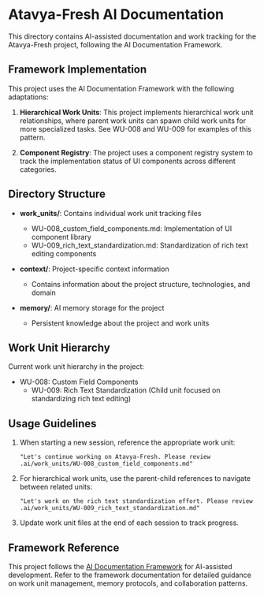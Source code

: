 # Atavya-Fresh AI Documentation

This directory contains AI-assisted documentation and work tracking for the Atavya-Fresh project, following the AI Documentation Framework.

## Framework Implementation

This project uses the AI Documentation Framework with the following adaptations:

1. **Hierarchical Work Units**: This project implements hierarchical work unit relationships, where parent work units can spawn child work units for more specialized tasks. See WU-008 and WU-009 for examples of this pattern.

2. **Component Registry**: The project uses a component registry system to track the implementation status of UI components across different categories.

## Directory Structure

- **work_units/**: Contains individual work unit tracking files
  - WU-008_custom_field_components.md: Implementation of UI component library
  - WU-009_rich_text_standardization.md: Standardization of rich text editing components

- **context/**: Project-specific context information
  - Contains information about the project structure, technologies, and domain

- **memory/**: AI memory storage for the project
  - Persistent knowledge about the project and work units

## Work Unit Hierarchy

Current work unit hierarchy in the project:

- WU-008: Custom Field Components
  - WU-009: Rich Text Standardization (Child unit focused on standardizing rich text editing)

## Usage Guidelines

1. When starting a new session, reference the appropriate work unit:
   ```
   "Let's continue working on Atavya-Fresh. Please review .ai/work_units/WU-008_custom_field_components.md"
   ```

2. For hierarchical work units, use the parent-child references to navigate between related units:
   ```
   "Let's work on the rich text standardization effort. Please review .ai/work_units/WU-009_rich_text_standardization.md"
   ```

3. Update work unit files at the end of each session to track progress.

## Framework Reference

This project follows the [AI Documentation Framework](https://github.com/example/ai-documentation-framework) for AI-assisted development. Refer to the framework documentation for detailed guidance on work unit management, memory protocols, and collaboration patterns.
